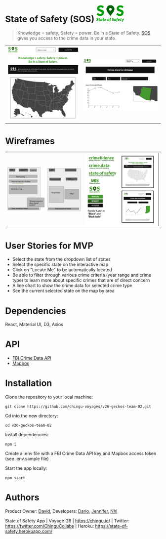 # State of Safety (SOS) ![logo](public/logo_readme.png)

> Knowledge = safety, Safety = power. Be in a State of Safety. [SOS](https://state-of-safety.herokuapp.com/) gives you access to the crime data in your state.

<table>
  <tr>
      <td vlign="center">
        <img src="public/readme1.png" alt="readme1">
      </td>
      <td vlign="center">
        <img src="public/readme2.png" alt="readme2">
      </td>
    </tr>
</table>

# Wireframes
<table>
  <tr>
      <td vlign="center">
        <img src="public/wireframe1.png" alt="wireframe1">
      </td>
      <td vlign="center">
        <img src="public/wireframe2.png" alt="wireframe2">
      </td>
    </tr>
</table>

# User Stories for MVP
- Select the state from the dropdown list of states
- Select the specific state on the interactive map
- Click on "Locate Me" to be automatically located
- Be able to filter through various crime criteria (year range and crime type) to learn more about specific crimes that are of direct concern
- A line chart to show the crime data for selected crime type
- See the current selected state on the map by area

# Dependencies
React, Material UI, D3, Axios

# API
- [FBI Crime Data API](https://crime-data-explorer.fr.cloud.gov/api)
- [Mapbox](https://www.mapbox.com/)

# Installation
Clone the repository to your local machine:

```
git clone https://github.com/chingu-voyages/v26-geckos-team-02.git
```

Cd into the new directory:

```
cd v26-geckos-team-02
```

Install dependencies:

```
npm i
```

Create a .env file with a FBI Crime Data API key and Mapbox access token (see .env.sample file)

Start the app locally:

```
npm start
```
# Authors
Product Owner: [David](), Developers: [Dario](https://github.com/theborgh), [Jennifer](https://github.com/spicysos), [Nhi](https://github.com/nhi-ngo)

State of Safety App | Voyage-26 | https://chingu.io/ | Twitter: https://twitter.com/ChinguCollabs | Heroku: https://state-of-safety.herokuapp.com/
